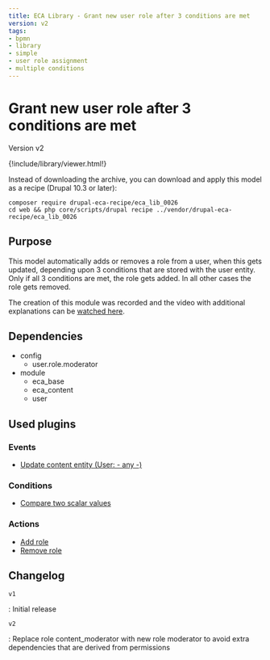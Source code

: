 ```yaml
---
title: ECA Library - Grant new user role after 3 conditions are met
version: v2
tags:
- bpmn
- library
- simple
- user role assignment
- multiple conditions
---
```

# Grant new user role after 3 conditions are met

Version v2

<script>url='bpmn_io-eca_lib_0026.xml';archive='bpmn_io-eca_lib_0026.tar.gz'</script>
{!include/library/viewer.html!}

Instead of downloading the archive, you can download and apply this model as a recipe (Drupal 10.3 or later):

```shell
composer require drupal-eca-recipe/eca_lib_0026
cd web && php core/scripts/drupal recipe ../vendor/drupal-eca-recipe/eca_lib_0026
```

## Purpose

This model automatically adds or removes a role from a user, when this gets updated, depending upon 3 conditions that are stored with the user entity. Only if all 3 conditions are met, the role gets added. In all other cases the role gets removed.

The creation of this module was recorded and the video with additional explanations can be [watched here](https://tube.tchncs.de/w/jTSnTrBF2YkUJHEtEoZVrW).

## Dependencies

- config
    - user.role.moderator
- module
    - eca_base
    - eca_content
    - user

## Used plugins

### Events

- [Update content entity (User: - any -)](/plugins/eca/content/events/content_entity_update.md)

### Conditions

- [Compare two scalar values](/plugins/eca/base/conditions/eca_scalar.md)

### Actions

- [Add role](/plugins/user/actions/user_add_role_action.md)
- [Remove role](/plugins/user/actions/user_remove_role_action.md)

## Changelog

`v1`

:   Initial release

`v2`

:   Replace role content_moderator with new role moderator to avoid extra dependencies that are derived from permissions
